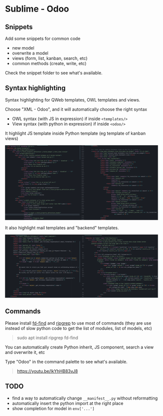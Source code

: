 # Sublime - Odoo
## Snippets
Add some snippets for common code
- new model
- overwrite a model
- views (form, list, kanban, search, etc)
- common methods (create, write, etc)

Check the snippet folder to see what's available.

## Syntax highlighting
Syntax highlighting for QWeb templates, OWL templates and views.

Choose "XML - Odoo", and it will automatically choose the right syntax
- OWL syntax (with JS in expression) if inside `<templates/>`
- View syntax (with python in expression) if inside `<odoo/>`

It highlight JS template inside Python template (eg template of kanban views)

<p align="center">
  <img src="img/demo.png">
</p>

It also highlight mail templates and "backend" templates.
<p align="center">
  <img src="img/demo_template.png">
</p>

## Commands
Please install [fd-find](https://github.com/sharkdp/fd) and [ripgrep](https://github.com/BurntSushi/ripgrep) to use most of commands (they are use instead of slow python code to get the list of modules, list of models, etc)

> sudo apt install ripgrep fd-find

You can automatically create Python inherit, JS component, search a view and overwrite it, etc

Type "Odoo" in the command palette to see what's available.
> https://youtu.be/lkYhHB83vJ8

## TODO
- find a way to automatically change `__manifest__.py` without reformatting
- automatically insert the python import at the right place
- show completion for model in `env['...']`
